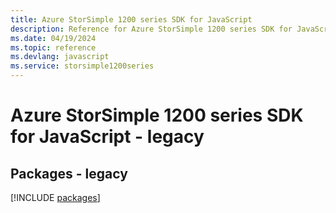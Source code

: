 ```yaml
---
title: Azure StorSimple 1200 series SDK for JavaScript
description: Reference for Azure StorSimple 1200 series SDK for JavaScript
ms.date: 04/19/2024
ms.topic: reference
ms.devlang: javascript
ms.service: storsimple1200series
---
```

# Azure StorSimple 1200 series SDK for JavaScript - legacy
## Packages - legacy
[!INCLUDE [packages](storsimple-1200-series-index.md)]